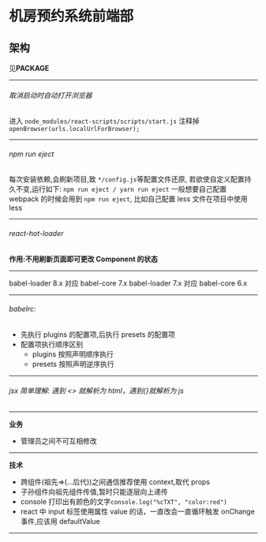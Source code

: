 # 机房预约系统前端部

## 架构

见**PACKAGE**

---

###### 取消启动时自动打开浏览器

进入 `node_modules/react-scripts/scripts/start.js`
注释掉 `openBrowser(urls.localUrlForBrowser);`

---

###### npm run eject

每次安装依赖,会刷新项目,致 `*/config.js`等配置文件还原,
若欲使自定义配置持久不变,运行如下:
`npm run eject / yarn run eject`
一般想要自己配置 webpack 的时候会用到 `npm run eject`, 比如自己配置 less 文件在项目中使用 less

---

###### react-hot-loader

**作用:不用刷新页面即可更改 Component 的状态**

---

babel-loader 8.x 对应 babel-core 7.x
babel-loader 7.x 对应 babel-core 6.x

---

###### babelrc:

- 先执行 plugins 的配置项,后执行 presets 的配置项
- 配置项执行顺序区别
  - plugins 按照声明顺序执行
  - presets 按照声明逆序执行

---

###### jsx 简单理解: 遇到 <> 就解析为 html，遇到{}就解析为 js

---

**业务**

- 管理员之间不可互相修改

---

**技术**

- 跨组件(祖先=>(...后代))之间通信推荐使用 context,取代 props
- 子孙组件向祖先组件传值,暂时只能逐层向上递传
- console 打印出有颜色的文字`console.log("%cTXT", "color:red")`
- react 中 input 标签使用属性 value 的话，一直改会一直循环触发 onChange 事件,应该用 defaultValue

---
